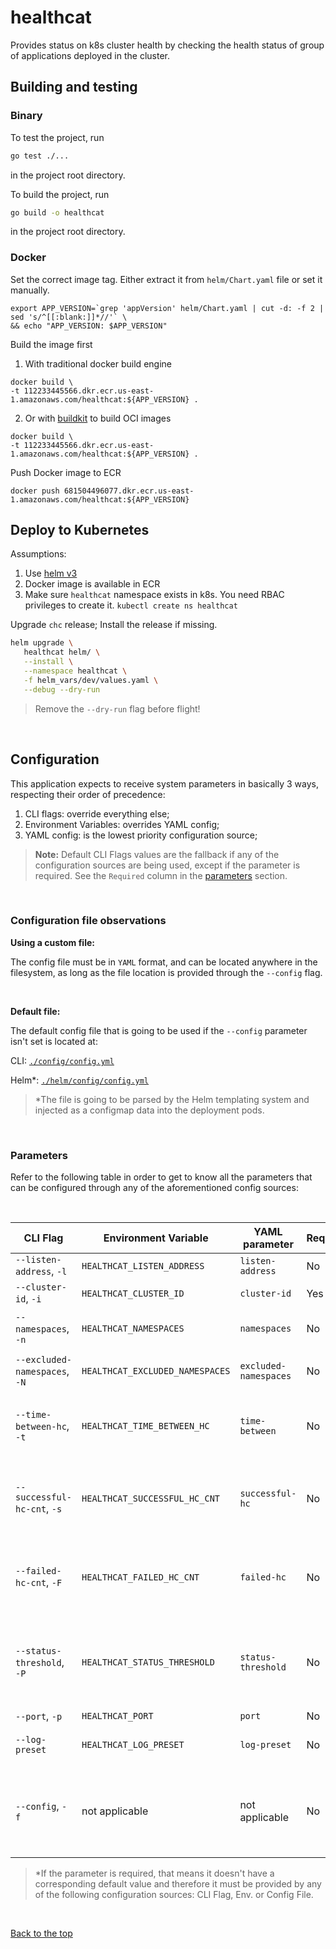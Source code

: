 # healthcat
Provides status on k8s cluster health by checking the health status of group of applications deployed in the cluster.

## Building and testing

### Binary
To test the project, run
```sh
go test ./...
```
in the project root directory.


To build the project, run
```sh
go build -o healthcat
```
in the project root directory.

### Docker

Set the correct image tag. Either extract it from `helm/Chart.yaml` file or
set it manually.
```
export APP_VERSION=`grep 'appVersion' helm/Chart.yaml | cut -d: -f 2 | sed 's/^[[:blank:]]*//'` \
&& echo "APP_VERSION: $APP_VERSION"
```

Build the image first
1) With traditional docker build engine
```
docker build \
-t 112233445566.dkr.ecr.us-east-1.amazonaws.com/healthcat:${APP_VERSION} .
```

2) Or with [buildkit](https://github.com/moby/buildkit) to build OCI images
```
docker build \
-t 112233445566.dkr.ecr.us-east-1.amazonaws.com/healthcat:${APP_VERSION} .
```

Push Docker image to ECR
```
docker push 681504496077.dkr.ecr.us-east-1.amazonaws.com/healthcat:${APP_VERSION}
```

## Deploy to Kubernetes

Assumptions:
1. Use [helm v3](https://helm.sh/docs/intro/install/)
2. Docker image is available in ECR
3. Make sure `healthcat` namespace exists in k8s. You need RBAC privileges
   to create it.
   `kubectl create ns healthcat`

Upgrade `chc` release; Install the release if missing.
```bash
helm upgrade \
   healthcat helm/ \
   --install \
   --namespace healthcat \
   -f helm_vars/dev/values.yaml \
   --debug --dry-run
```
> Remove the `--dry-run` flag before flight!

<br />

## Configuration

This application expects to receive system parameters in basically 3 ways, respecting their order of precedence:

1. CLI flags: override everything else;
2. Environment Variables: overrides YAML config;
3. YAML config: is the lowest priority configuration source;

>**Note:** Default CLI Flags values are the fallback if any of the configuration sources are being used, except if the parameter is required. See the `Required` column in the [parameters](#parameters) section.

<br />

### Configuration file observations

**Using a custom file:**

The config file must be in `YAML` format, and can be located anywhere in the filesystem, as long as the file location is provided through the `--config` flag.

<br />

**Default file:**

The default config file that is going to be used if the `--config` parameter isn't set is located at:

CLI: [`./config/config.yml`](./config/config.yml)

Helm\*: [`./helm/config/config.yml`](./helm/config/config.yml)

>\*The file is going to be parsed by the Helm templating system and injected as a configmap data into the deployment pods.


<br />

### Parameters

Refer to the following table in order to get to know all the parameters that can be configured through any of the aforementioned config sources:

<br />

| CLI Flag                      | Environment Variable            | YAML parameter        | Required\* | Description                                                              | Default                                                     |
|-------------------------------|---------------------------------|-----------------------|-----------|---------------------------------------------------------------------------|-------------------------------------------------------------|
| `--listen-address`, `-l`      | `HEALTHCAT_LISTEN_ADDRESS`      | `listen-address`      | No        | Bind address                                                              | `"*"`                                                       |
| `--cluster-id`, `-i`          | `HEALTHCAT_CLUSTER_ID`          | `cluster-id`          | Yes       | The cluster ID                                                            | not applicable                                              |
| `--namespaces`, `-n`          | `HEALTHCAT_NAMESPACES`          | `namespaces`          | No        | List of namespaces to watch                                               | `""`                                                        |
| `--excluded-namespaces`, `-N` | `HEALTHCAT_EXCLUDED_NAMESPACES` | `excluded-namespaces` | No        | List of namespaces to exclude                                             | `"kube-system,default,kube-public,istio-system,monitoring"` |
| `--time-between-hc`, `-t`     | `HEALTHCAT_TIME_BETWEEN_HC`     | `time-between`        | No        | Interval between two consecutive health checks                            | `"1m"`                                                      |
| `--successful-hc-cnt`, `-s`   | `HEALTHCAT_SUCCESSFUL_HC_CNT`   | `successful-hc`       | No        | Number of successful consecutive health checks counts                     | `1`                                                         |
| `--failed-hc-cnt`, `-F`       | `HEALTHCAT_FAILED_HC_CNT`       | `failed-hc`           | No        | Number of failed consecutive health checks counts                         | `2`                                                         |
| `--status-threshold`, `-P`    | `HEALTHCAT_STATUS_THRESHOLD`    | `status-threshold`    | No        | Percentage of successful health checks to set cluster status as OK        | `100`                                                       |
| `--port`, `-p`                | `HEALTHCAT_PORT`                | `port`                | No        | Bind port                                                                 | `8080`                                                      |
| `--log-preset`                | `HEALTHCAT_LOG_PRESET`          | `log-preset`          | No        | Log preset config (dev\|prod)                                             | `"dev"`                                                     |
| `--config`, `-f`              | not applicable                  | not applicable        | No        | Path to the config file to be used as an alternative configuration source | `"./config/config.yml"`                                     |

>\*If the parameter is required, that means it doesn't have a corresponding default value and therefore it must be provided by any of the following configuration sources: CLI Flag, Env. or Config File.

<br />

[Back to the top](#healthcat)
